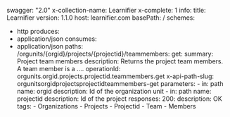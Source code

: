 swagger: "2.0"
x-collection-name: Learnifier
x-complete: 1
info:
  title: Learnifier
  version: 1.1.0
host: learnifier.com
basePath: /
schemes:
- http
produces:
- application/json
consumes:
- application/json
paths:
  /orgunits/{orgid}/projects/{projectid}/teammembers:
    get:
      summary: Project team members
      description: Returns the project team members. A team member is a ....
      operationId: orgunits.orgid.projects.projectid.teammembers.get
      x-api-path-slug: orgunitsorgidprojectsprojectidteammembers-get
      parameters:
      - in: path
        name: orgid
        description: Id of the organization unit
      - in: path
        name: projectid
        description: Id of the project
      responses:
        200:
          description: OK
      tags:
      - Organizations
      - Projects
      - Projectid
      - Team
      - Members